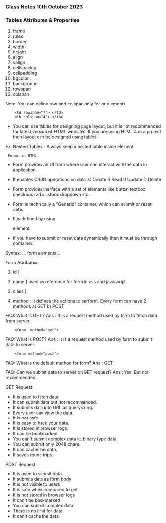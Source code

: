 ### Class Notes 10th October 2023

### Tables Attributes & Properties

1. frame
2. rules
3. border
4. width
5. height
6. align
7. valign
8. cellspacing
9. cellpadding
10. bgcolor
11. background
12. rowspan
13. colspan

Note: You can define row and colspan only for <td> or <th> elements.

        <td rowspan="7"> </td>
        <th colspan="4"> </th>


 - You can use tables for designing page layout, but it is not recommended for latest version of HTML websites. If you are using HTML 4 in a project then layout can be designed using tables.


Ex: Nested Tables - Always keep a nested table inside <td> element.

     Forms in HTML
- Form provides an UI from where user can interact with the data in application.
- It enables CRUD operations on data.
        C    Create
        R    Read
        U    Update
        D    Delete
- Form provides inerface with a set of elements like
        button
        textbox
        checkbox
        radio
        listbox
        dropdown etc..

- Form is technically a "Generic" container, which can submit or reset data.
- It is defined by using <form> element.
- If you have to submit or reset data dynamically then it must be through <form> container.

Syntax:
    <form>
        ... form elements...
    </form>    

Form Attributes:
1. id                ]
2. name            ]    used as reference for form in css and javascript.
3. class            ]

4. method        :     It defines the actions to perform.
                    Every form can have 2 methods
                        a) GET
                        b) POST

FAQ: What is GET ?
Ans : It is a request method used by form to fetch data from server.

        <form  method="get">

FAQ: What is POST?
Ans : It is a request method used by form to submit data to server.

        <form method="post">

FAQ: What is the default method for form?
Ans : GET


FAQ: Can we submit data to server on GET request?
Ans :  Yes. But not recommended.

GET Request:
- It is used to fetch data.
- It can submit data but not recommended.
- It submits data into URL as querystring.
- Every user can view the data.
- It is not safe.
- It is easy to hack your data.
- It is stored in browser logs.
- It can be bookmarked.
- You can't submit complex data ie. binary type data
- You can submit only 2048 chars.
- It can cache the data.
- It saves round trips.

POST Request
- It is used to submit data.
- It submits data as form body
- It is not visible to users
- It is safe when compared to get
- It is not stored in browser logs
- It can't be bookmarked
- You can submit complex data.
- There is no limit for data.
- It can't cache the data.